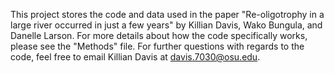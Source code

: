 This project stores the code and data used in the paper "Re-oligotrophy   in a large river occurred in just a few years" by Killian Davis, Wako Bungula, and Danelle Larson.
For more details about how the code specifically works, please see the "Methods" file. For further questions with regards to the code, feel free to email Killian Davis
at davis.7030@osu.edu.
